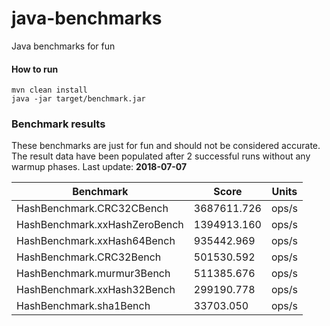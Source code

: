 # java-benchmarks
Java benchmarks for fun

#### How to run

    mvn clean install
    java -jar target/benchmark.jar
    
### Benchmark results
These benchmarks are just for fun and should not be considered accurate.
The result data have been populated after 2 successful runs without any warmup phases.
Last update: **2018-07-07**

|Benchmark|Score|Units|
|---------|-----|-----|
HashBenchmark.CRC32CBench|3687611.726|ops/s
HashBenchmark.xxHashZeroBench|1394913.160|ops/s
HashBenchmark.xxHash64Bench|935442.969|ops/s
HashBenchmark.CRC32Bench|501530.592|ops/s
HashBenchmark.murmur3Bench|511385.676|ops/s
HashBenchmark.xxHash32Bench|299190.778|ops/s
HashBenchmark.sha1Bench|33703.050|ops/s

